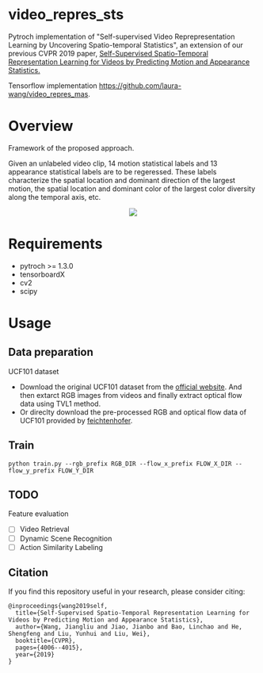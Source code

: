 # video_repres_sts
Pytroch implementation of "Self-supervised Video Reprepresentation Learning by Uncovering Spatio-temporal Statistics", an extension of our previous CVPR 2019 paper, [Self-Supervised Spatio-Temporal Representation Learning for Videos by Predicting Motion and Appearance Statistics.](http://openaccess.thecvf.com/content_CVPR_2019/html/Wang_Self-Supervised_Spatio-Temporal_Representation_Learning_for_Videos_by_Predicting_Motion_and_CVPR_2019_paper.html) 

Tensorflow implementation https://github.com/laura-wang/video_repres_mas.

# Overview
Framework of the proposed approach.

Given an unlabeled video clip, 14 motion statistical labels and 13 appearance statistical labels are to be regeressed. These labels characterize the spatial location and dominant direction of the largest motion, the spatial location and dominant color of the largest color diversity along the temporal axis, etc. 

<p align="center">
  <img src="https://s1.ax1x.com/2020/06/28/N2krnO.md.png" />
</p>

# Requirements
- pytroch >= 1.3.0
- tensorboardX
- cv2
- scipy

# Usage

## Data preparation

UCF101 dataset
- Download the original UCF101 dataset from the [official website](https://www.crcv.ucf.edu/data/UCF101.php). And then extarct RGB images from videos and finally extract optical flow data using TVL1 method.
- Or direclty download the pre-processed RGB and optical flow data of UCF101 provided by [feichtenhofer](https://github.com/feichtenhofer/twostreamfusion).

## Train

`python train.py --rgb_prefix RGB_DIR --flow_x_prefix FLOW_X_DIR --flow_y_prefix FLOW_Y_DIR`

## TODO
Feature evaluation

- [ ] Video Retrieval
- [ ] Dynamic Scene Recognition
- [ ] Action Similarity Labeling

## Citation

If you find this repository useful in your research, please consider citing:

```
@inproceedings{wang2019self,
  title={Self-Supervised Spatio-Temporal Representation Learning for Videos by Predicting Motion and Appearance Statistics},
  author={Wang, Jiangliu and Jiao, Jianbo and Bao, Linchao and He, Shengfeng and Liu, Yunhui and Liu, Wei},
  booktitle={CVPR},
  pages={4006--4015},
  year={2019}
}
```







